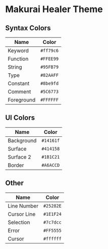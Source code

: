 # Makurai Healer Theme

## Syntax Colors
| Name      | Color          |
|-----------|----------------|
| Keyword   | `#ff79c6` |
| Function  | `#FFEE99` |
| String    | `#95FB79` |
| Type      | `#82AAFF` |
| Constant  | `#8be9fd` |
| Comment   | `#5C6773` |
| Foreground| `#FFFFFF` |

## UI Colors
| Name        | Color           |
|-------------|-----------------|
| Background  | `#14161f` |
| Surface     | `#414158` |
| Surface 2   | `#1B1C21` |
| Border      | `#A6ACCD` |

## Other
| Name         | Color           |
|--------------|-----------------|
| Line Number  | `#25282E` |
| Cursor Line  | `#1E1F24` |
| Selection    | `#7c7dcc` |
| Error        | `#FF5555` |
| Cursor       | `#ffffff` |